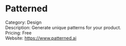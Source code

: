 # Patterned

Category: Design  
Description: Generate unique patterns for your product.  
Pricing: Free  
Website: https://www.patterned.ai
